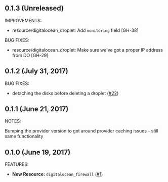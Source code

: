 ## 0.1.3 (Unreleased)

IMPROVEMENTS:

* resource/digitalocean_droplet: Add `monitoring` field [GH-38]

BUG FIXES:

* resource/digitalocean_droplet: Make sure we've got a proper IP address from DO [GH-29]

## 0.1.2 (July 31, 2017)

BUG FIXES:

* detaching the disks before deleting a droplet ([#22](https://github.com/terraform-providers/terraform-provider-digitalocean/issues/22))

## 0.1.1 (June 21, 2017)

NOTES:

Bumping the provider version to get around provider caching issues - still same functionality

## 0.1.0 (June 19, 2017)

FEATURES:

* **New Resource:** `digitalocean_firewall` ([#1](https://github.com/terraform-providers/terraform-provider-digitalocean/issues/1))
